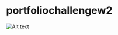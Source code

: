 # portfoliochallengew2

![Alt text](portfoliochallengew2/screenshot.jpg?raw=true "Portfolio Page Screenshot")